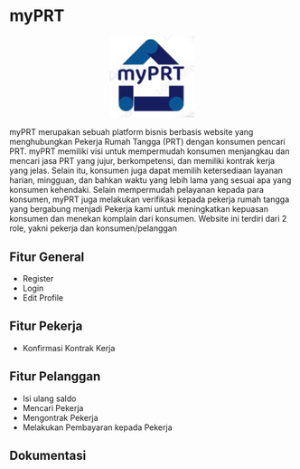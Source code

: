 # myPRT

<p align="center"><img src="https://github.com/arvindaffa/myPRT/blob/main/public/image/logo.jpeg?raw=true" width="150" alt="logo myprt"></p>


myPRT merupakan sebuah platform bisnis berbasis website yang menghubungkan Pekerja Rumah Tangga (PRT) dengan konsumen pencari PRT. myPRT memiliki visi untuk mempermudah konsumen menjangkau dan mencari jasa PRT yang jujur, berkompetensi, dan memiliki kontrak kerja yang jelas. Selain itu, konsumen juga dapat memilih ketersediaan layanan harian, mingguan, dan bahkan waktu yang lebih lama yang sesuai apa yang konsumen kehendaki. Selain mempermudah pelayanan kepada para konsumen, myPRT juga melakukan verifikasi kepada pekerja rumah tangga yang bergabung menjadi Pekerja kami untuk meningkatkan kepuasan konsumen dan menekan komplain dari konsumen. Website ini terdiri dari 2 role, yakni pekerja dan konsumen/pelanggan

## Fitur General
- Register
- Login
- Edit Profile

## Fitur Pekerja
- Konfirmasi Kontrak Kerja

## Fitur Pelanggan
- Isi ulang saldo
- Mencari Pekerja
- Mengontrak Pekerja
- Melakukan Pembayaran kepada Pekerja

## Dokumentasi 
